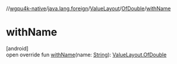 //[wgpu4k-native](../../../../index.md)/[java.lang.foreign](../../index.md)/[ValueLayout](../index.md)/[OfDouble](index.md)/[withName](with-name.md)

# withName

[android]\
open override fun [withName](with-name.md)(name: [String](https://kotlinlang.org/api/core/kotlin-stdlib/kotlin/-string/index.html)): [ValueLayout.OfDouble](index.md)